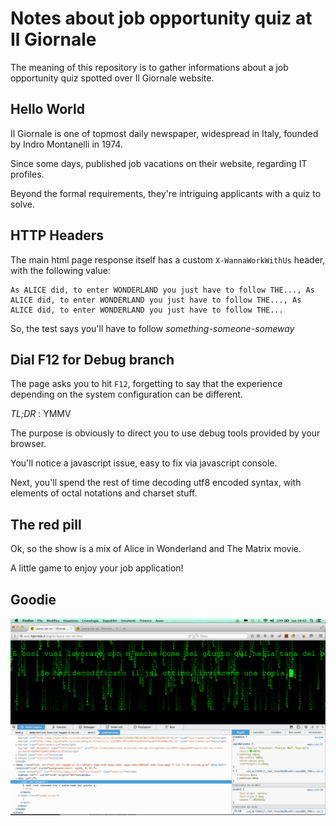Notes about job opportunity quiz at Il Giornale
=========
The meaning of this repository is to gather informations about a job opportunity quiz spotted over Il Giornale website.

## Hello World
Il Giornale is one of topmost daily newspaper, widespread in Italy, founded by Indro Montanelli in 1974.

Since some days, published job vacations on their website, regarding IT profiles.

Beyond the formal requirements, they're intriguing applicants with a quiz to solve.

## HTTP Headers
The main html page response itself has a custom `X-WannaWorkWithUs` header, with the following value:
```
As ALICE did, to enter WONDERLAND you just have to follow THE..., As ALICE did, to enter WONDERLAND you just have to follow THE..., As ALICE did, to enter WONDERLAND you just have to follow THE...
```

So, the test says you'll have to follow _something-someone-someway_

## Dial F12 for Debug branch
The page asks you to hit `F12`, forgetting to say that the experience depending on the system configuration can be different.

*TL;DR* : YMMV

The purpose is obviously to direct you to use debug tools provided by your browser.

You'll notice a javascript issue, easy to fix via javascript console.

Next, you'll spend the rest of time decoding utf8 encoded syntax, with elements of octal notations and charset stuff.

## The red pill
Ok, so the show is a mix of Alice in Wonderland and The Matrix movie.

A little game to enjoy your job application!

## Goodie
![Screenshot](screen.png)